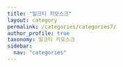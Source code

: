 ```yaml
---
title: "밀크티 키오스크"
layout: category
permalink: /categories/categories7/
author_profile: true
taxonomy: 밀크티 키오스크
sidebar:
  nav: "categories"
---
```

